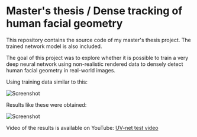 # Master's thesis / Dense tracking of human facial geometry

This repository contains the source code of my master's thesis project. The trained network model is also included.

The goal of this project was to explore whether it is possible to train a very deep neural network using non-realistic
rendered data to densely detect human facial geometry in real-world images.

Using training data similar to this:

![Screenshot](http://mikoro.github.io/images/master-thesis/training-data.jpg "Training data")

Results like these were obtained:

![Screenshot](http://mikoro.github.io/images/master-thesis/results.jpg "Results")

Video of the results is available on YouTube: [UV-net test video](https://youtu.be/iEvVTav9PN0)
